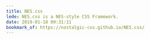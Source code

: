 ```yaml
---
title: NES.css
lede: NES.css is a NES-style CSS Framework.
date: 2019-01-18 09:31:11
bookmark_of: https://nostalgic-css.github.io/NES.css/
---
```

